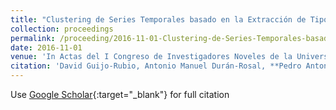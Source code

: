 ```yaml
---
title: "Clustering de Series Temporales basado en la Extracción de Tipologías de Segmentos"
collection: proceedings
permalink: /proceeding/2016-11-01-Clustering-de-Series-Temporales-basado-en-la-Extraccion-de-Tipologias-de-Segmentos
date: 2016-11-01
venue: 'In Actas del I Congreso de Investigadores Noveles de la Universidad de Córdoba'
citation: 'David Guijo-Rubio, Antonio Manuel Durán-Rosal, **Pedro Antonio Gutiérrez**, César Hervás-Martínez, &quot;Clustering de Series Temporales basado en la Extracción de Tipologías de Segmentos.&quot; In Actas del I Congreso de Investigadores Noveles de la Universidad de Córdoba, Investigando por un futuro mejor, 2016, Córdoba, Spain, pp.201-204.'
---
```

Use [Google Scholar](https://scholar.google.com/scholar?q=Clustering+de+Series+Temporales+basado+en+la+Extraccion+de+Tipologias+de+Segmentos){:target="_blank"} for full citation